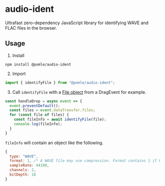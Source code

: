 # audio-ident

Ultrafast zero-dependency JavaScript library for identifying WAVE and FLAC files in the browser.

## Usage

1. Install

```
npm install @pomle/audio-ident
```

2. Import

```js
import { identifyFile } from "@pomle/audio-ident";
```

3. Call `identifyFile` with a [File object](https://developer.mozilla.org/en-US/docs/Web/API/File) from a DragEvent for example.

```js
const handleDrop = async event => {
  event.preventDefault();
  const files = event.dataTransfer.files;
  for (const file of files) {
    const fileInfo = await identifyFile(file);
    console.log(fileInfo);
  }
}
```

`fileInfo` will contain an object like the following.
```js
{
  type: "WAVE", 
  format: 1, /* A WAVE file may use compression. Format contains 1 if PCM (Uncompressed). */
  sampleRate: 44100, 
  channels: 2, 
  bitDepth: 16
}
```
